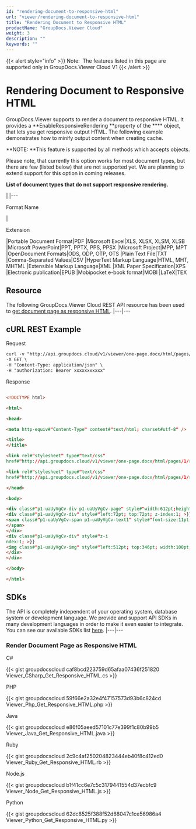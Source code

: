 ```yaml
---
id: "rendering-document-to-responsive-html"
url: "viewer/rendering-document-to-responsive-html"
title: "Rendering Document to Responsive HTML"
productName: "GroupDocs.Viewer Cloud"
weight: 3
description: ""
keywords: ""
---
```


{{< alert style="info" >}}
Note:  The features listed in this page are supported only in GroupDocs.Viewer Cloud V1
{{< /alert >}}






# Rendering Document to Responsive HTML #

GroupDocs.Viewer supports to render a document to responsive HTML. It provides a **EnableResponsiveRendering **property of the **** object, that lets you get responsive output HTML. The following example demonstrates how to minify output content when creating cache.

**NOTE: **This feature is supported by all methods which accepts  objects.

Please note, that currently this option works for most document types, but there are few (listed below) that are not supported yet. We are planning to extend support for this option in coming releases. 

**List of document types that do not support responsive rendering.**

|
|---

Format Name

|

Extension

|Portable Document Format|PDF
|Microsoft Excel|XLS, XLSX, XLSM, XLSB
|Microsoft PowerPoint|PPT, PPTX, PPS, PPSX
|Microsoft Project|MPP, MPT
|OpenDocument Formats|ODS, ODP, OTP, OTS
|Plain Text File|TXT
|Comma-Separated Values|CSV
|HyperText Markup Language|HTML, MHT, MHTML
|Extensible Markup Language|XML
|XML Paper Specification|XPS
|Electronic publication|EPUB
|Mobipocket e-book format|MOBI
|LaTeX|TEX


## Resource ##

The following GroupDocs.Viewer Cloud REST API resource has been used to [get document page as responsive HTML](https://apireference.groupdocs.cloud/viewer/#!/Rendering/HtmlGetPage).
|---|---

## cURL REST Example ##





 Request

```html 
curl -v "http://api.groupdocs.cloud/v1/viewer/one-page.docx/html/pages/1?embedResources#true&#x26;enableResponsiveRendering#true" \
-X GET \
-H "Content-Type: application/json" \
-H "authorization: Bearer xxxxxxxxxxx"

```




 Response

```html 

<!DOCTYPE html>

<html>

<head>

<meta http-equiv#"Content-Type" content#"text/html; charset#utf-8" />

<title>
</title>

<link rel#"stylesheet" type#"text/css" 
href#"http://api.groupdocs.cloud/v1/viewer/one-page.docx/html/pages/1/resources/styles.css" media#"all" />

<link rel#"stylesheet" type#"text/css" 
href#"http://api.groupdocs.cloud/v1/viewer/one-page.docx/html/pages/1/resources/styles.css" media#"all" />

</head>

<body>

<div class#"p1-uaUyVgCv-div p1-uaUyVgCv-page" style#"width:612pt;height:792pt; >}}
<div class#"p1-uaUyVgCv-div" style#"left:72pt; top:72pt; z-index:1; >}}
<span class#"p1-uaUyVgCv-span p1-uaUyVgCv-text1" style#"font-size:11pt; left:0pt; top:0pt; >}}This is test
</span>
</div>
<div class#"p1-uaUyVgCv-div" style#"z-i
ndex:1; >}}
<img class#"p1-uaUyVgCv-img" style#"left:512pt; top:346pt; width:100pt; height:100pt;" src#"http://api.groupdocs.cloud/v1/viewer/one-page.docx/html/pages/1/resources/image.png" />
</div>
</div>

</body>

</html>
```






## SDKs ##

The API is completely independent of your operating system, database system or development language. We provide and support API SDKs in many development languages in order to make it even easier to integrate. You can see our available SDKs list [here](https://github.com/groupdocs-viewer-cloud).
|---|---

### Render Document Page as Responsive HTML ###





 C#




{{< gist groupdocscloud caf8bcd223759d65afaa07436f251820 Viewer_CSharp_Get_Responsive_HTML.cs >}}







 PHP




{{< gist groupdocscloud 59f66e2a32e4f47157573d93b6c824cd Viewer_Php_Get_Responsive_HTML.php >}}







 Java




{{< gist groupdocscloud e86f05aeed57101c77e399f1c80b99b5 Viewer_Java_Get_Responsive_HTML.java >}}







 Ruby




{{< gist groupdocscloud 2c9c4af250204823444eb40f8c412ed0 Viewer_Ruby_Get_Responsive_HTML.rb >}}







 Node.js




{{< gist groupdocscloud b1f41cc6e7c5c3179441554d37ecbfc9 Viewer_Node_Get_Responsive_HTML.js >}}







 Python




{{< gist groupdocscloud 62dc8525f388f52d68047c1ce56986a4 Viewer_Python_Get_Responsive_HTML.py >}}








